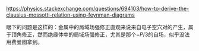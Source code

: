 https://physics.stackexchange.com/questions/694103/how-to-derive-the-clausius-mossotti-relation-using-feynman-diagrams

眼下的问题是这样的：金属中的局域场强修正直观来说来自电子空穴对的产生，属于顶角修正，然而绝缘体中的局域场强修正，尤其是那个$- P / 3$的自场，似乎没法用费曼图拿到。